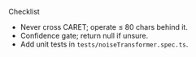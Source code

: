 <!--══════════════════════════════════════════════════
  ╔══════════════════════════════════════════════════════╗
  ║  ░  H O W - T O  —  G R A M M A R   R U L E  ░░░░░░  ║
  ║                                                      ║
  ║                                                      ║
  ║                                                      ║
  ║                                                      ║
  ║           ╌╌  P L A C E H O L D E R  ╌╌              ║
  ║                                                      ║
  ║                                                      ║
  ║                                                      ║
  ║                                                      ║
  ╚══════════════════════════════════════════════════════╝
    • WHAT ▸ Add a safe grammar tidy rule
    • WHY  ▸ Improve fluency without changing voice
    • HOW  ▸ Implement in `engines/noiseTransformer.ts`
-->

Checklist

- Never cross CARET; operate ≤ 80 chars behind it.
- Confidence gate; return null if unsure.
- Add unit tests in `tests/noiseTransformer.spec.ts`.
